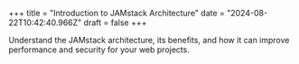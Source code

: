 +++
title = "Introduction to JAMstack Architecture"
date = "2024-08-22T10:42:40.966Z"
draft = false
+++

  Understand the JAMstack architecture, its benefits, and how it can improve performance and security for your web projects.
        
